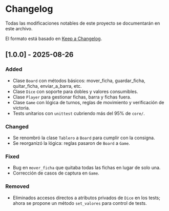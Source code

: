 # Changelog
Todas las modificaciones notables de este proyecto se documentarán en este archivo.

El formato está basado en [Keep a Changelog](https://keepachangelog.com/es-ES/1.0.0/).

## [1.0.0] - 2025-08-26
### Added
- Clase `Board` con métodos básicos: mover_ficha, guardar_ficha, quitar_ficha, enviar_a_barra, etc.
- Clase `Dice` con soporte para dobles y valores consumibles.
- Clase `Player` para gestionar fichas, barra y fichas fuera.
- Clase `Game` con lógica de turnos, reglas de movimiento y verificación de victoria.
- Tests unitarios con `unittest` cubriendo más del 95% de `core/`.

### Changed
- Se renombró la clase `Tablero` a `Board` para cumplir con la consigna.
- Se reorganizó la lógica: reglas pasaron de `Board` a `Game`.

### Fixed
- Bug en `mover_ficha` que quitaba todas las fichas en lugar de solo una.
- Corrección de casos de captura en `Game`.

### Removed
- Eliminados accesos directos a atributos privados de `Dice` en los tests; ahora se propone un método `set_valores` para control de tests.
